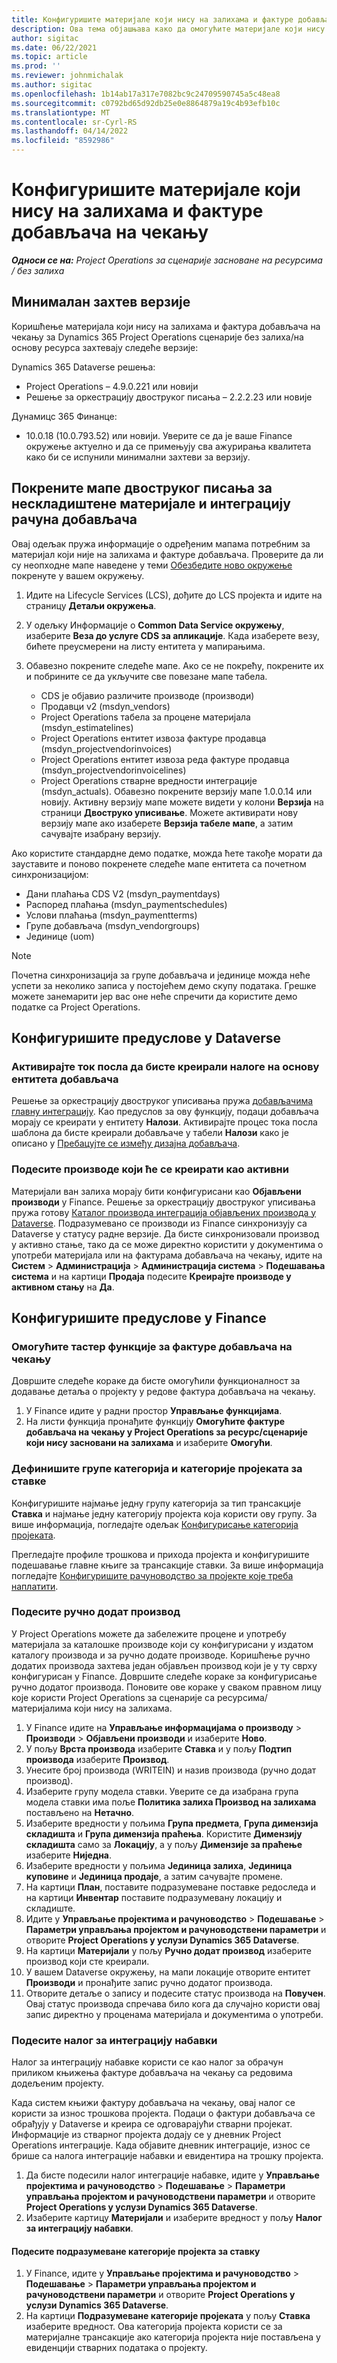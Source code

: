 ```yaml
---
title: Конфигуришите материјале који нису на залихама и фактуре добављача на чекању
description: Ова тема објашњава како да омогућите материјале који нису на залихама и фактуре добављача на чекању.
author: sigitac
ms.date: 06/22/2021
ms.topic: article
ms.prod: ''
ms.reviewer: johnmichalak
ms.author: sigitac
ms.openlocfilehash: 1b14ab17a317e7082bc9c24709590745a5c48ea8
ms.sourcegitcommit: c0792bd65d92db25e0e8864879a19c4b93efb10c
ms.translationtype: MT
ms.contentlocale: sr-Cyrl-RS
ms.lasthandoff: 04/14/2022
ms.locfileid: "8592986"
---
```

# <a name="configure-non-stocked-materials-and-pending-vendor-invoices"></a>Конфигуришите материјале који нису на залихама и фактуре добављача на чекању

_**Односи се на:** Project Operations за сценарије засноване на ресурсима / без залиха_

## <a name="minimum-version-requirement"></a>Минималан захтев верзије

Коришћење материјала који нису на залихама и фактура добављача на чекању за Dynamics 365 Project Operations сценарије без залиха/на основу ресурса захтевају следеће верзије:

Dynamics 365 Dataverse решења:

- Project Operations – 4.9.0.221 или новији
- Решење за оркестрацију двоструког писања – 2.2.2.23 или новије

Дyнамицс 365 Финанце:
- 10.0.18 (10.0.793.52) или новији. Уверите се да је ваше Finance окружење актуелно и да се примењују сва ажурирања квалитета како би се испунили минимални захтеви за верзију.

## <a name="run-dual-write-maps-for-non-stocked-materials-and-vendor-invoice-integration"></a>Покрените мапе двоструког писања за нескладиштене материјале и интеграцију рачуна добављача

Овај одељак пружа информације о одређеним мапама потребним за материјал који није на залихама и фактуре добављача. Проверите да ли су неопходне мапе наведене у теми [Обезбедите ново окружење](../environment/resource-provision-new-environment.md#run-project-operations-dual-write-maps) покренуте у вашем окружењу.

1. Идите на Lifecycle Services (LCS), дођите до LCS пројекта и идите на страницу **Детаљи окружења**.
2. У одељку Информације о **Common Data Service окружењу**, изаберите **Веза до услуге CDS за апликације**. Када изаберете везу, бићете преусмерени на листу ентитета у мапирањима.
3. Обавезно покрените следеће мапе. Ако се не покрећу, покрените их и побрините се да укључите све повезане мапе табела.

    - CDS је објавио различите производе (производи)
    - Продавци v2 (msdyn_vendors)
    - Project Operations табела за процене материјала (msdyn_estimatelines)
    - Project Operations ентитет извоза фактуре продавца (msdyn_projectvendorinvoices)
    - Project Operations ентитет извоза реда фактуре продавца (msdyn_projectvendorinvoicelines)
    - Project Operations стварне вредности интеграције (msdyn_actuals). Обавезно покрените верзију мапе 1.0.0.14 или новију. Активну верзију мапе можете видети у колони **Верзија** на страници **Двоструко уписивање**. Можете активирати нову верзију мапе ако изаберете **Верзија табеле мапе**, а затим сачувајте изабрану верзију.

Ако користите стандардне демо податке, можда ћете такође морати да зауставите и поново покренете следеће мапе ентитета са почетном синхронизацијом:
  - Дани плаћања CDS V2 (msdyn_paymentdays)
  - Распоред плаћања (msdyn_paymentschedules)
  - Услови плаћања (msdyn_paymentterms)
  - Групе добављача (msdyn_vendorgroups)
  - Јединице (uom)

> [!NOTE]
> Почетна синхронизација за групе добављача и јединице можда неће успети за неколико записа у постојећем демо скупу података. Грешке можете занемарити јер вас оне неће спречити да користите демо податке са Project Operations.

## <a name="configure-prerequisites-in-dataverse"></a>Конфигуришите предуслове у Dataverse

### <a name="activate-workflow-to-create-accounts-based-on-vendor-entity"></a>Активирајте ток посла да бисте креирали налоге на основу ентитета добављача

Решење за оркестрацију двоструког уписивања пружа [добављачима главну интеграцију](/dynamics365/fin-ops-core/dev-itpro/data-entities/dual-write/vendor-mapping). Као предуслов за ову функцију, подаци добављача морају се креирати у ентитету **Налози**. Активирајте процес тока посла шаблона да бисте креирали добављаче у табели **Налози** како је описано у [Пребацујте се између дизајна добављача](/dynamics365/fin-ops-core/dev-itpro/data-entities/dual-write/vendor-switch).

### <a name="set-products-to-be-created-as-active"></a>Подесите производе који ће се креирати као активни

Материјали ван залиха морају бити конфигурисани као **Објављени производи** у Finance. Решење за оркестрацију двоструког уписивања пружа готову [Каталог производа интеграција објављених производа у Dataverse](/dynamics365/fin-ops-core/dev-itpro/data-entities/dual-write/product-mapping). Подразумевано се производи из Finance синхронизују са Dataverse у статусу радне верзије. Да бисте синхронизовали производ у активно стање, тако да се може директно користити у документима о употреби материјала или на фактурама добављача на чекању, идите на **Систем** > **Администрација** > **Администрација система** > **Подешавања система** и на картици **Продаја** подесите **Креирајте производе у активном стању** на **Да**.

## <a name="configure-prerequisites-in-finance"></a>Конфигуришите предуслове у Finance

### <a name="enable-the-feature-key-for-pending-vendor-invoices"></a>Омогућите тастер функције за фактуре добављача на чекању

Довршите следеће кораке да бисте омогућили функционалност за додавање детаља о пројекту у редове фактура добављача на чекању.

1. У Finance идите у радни простор **Управљање функцијама**.
2. На листи функција пронађите функцију **Омогућите фактуре добављача на чекању у Project Operations за ресурс/сценарије који нису засновани на залихама** и изаберите **Омогући**.

### <a name="define-category-groups-and-project-categories-for-items"></a>Дефинишите групе категорија и категорије пројеката за ставке

Конфигуришите најмање једну групу категорија за тип трансакције **Ставка** и најмање једну категорију пројекта која користи ову групу. За више информација, погледајте одељак [Конфигурисање категорија пројеката](../project-accounting/configure-project-categories.md#category-groups).

Прегледајте профиле трошкова и прихода пројекта и конфигуришите подешавање главне књиге за трансакције ставки. За више информација погледајте [Конфигуришите рачуноводство за пројекте које треба наплатити](../project-accounting/configure-accounting-billable-projects.md).

### <a name="set-up-a-write-in-product"></a>Подесите ручно додат производ

У Project Operations можете да забележите процене и употребу материјала за каталошке производе који су конфигурисани у издатом каталогу производа и за ручно додате производе. Коришћење ручно додатих производа захтева један објављен производ који је у ту сврху конфигурисан у Finance. Довршите следеће кораке за конфигурисање ручно додатог производа. Поновите ове кораке у сваком правном лицу које користи Project Operations за сценарије са ресурсима/материјалима који нису на залихама.

1. У Finance идите на **Управљање информацијама о производу** > **Производи** > **Објављени производи** и изаберите **Ново**.
2. У пољу **Врста производа** изаберите **Ставка** и у пољу **Подтип производа** изаберите **Производ**.
3. Унесите број производа (WRITEIN) и назив производа (ручно додат производ).
4. Изаберите групу модела ставки. Уверите се да изабрана група модела ставки има поље **Политика залиха Производ на залихама** постављено на **Нетачно**.
5. Изаберите вредности у пољима **Група предмета**, **Група димензија складишта** и **Група димензија праћења**. Користите **Димензију складишта** само за **Локацију**, а у пољу **Димензије за праћење** изаберите **Ниједна**.
6. Изаберите вредности у пољима **Јединица залиха**, **Јединица куповине** и **Јединица продаје**, а затим сачувајте промене.
7. На картици **План**, поставите подразумеване поставке редоследа и на картици **Инвентар** поставите подразумевану локацију и складиште.
8. Идите у **Управљање пројектима и рачуноводство** > **Подешавање** > **Параметри управљања пројектом и рачуноводствени параметри** и отворите **Project Operations у услузи Dynamics 365 Dataverse**. 
9. На картици **Материјали** у пољу **Ручно додат производ** изаберите производ који сте креирали.
10. У вашем Dataverse окружењу, на мапи локације отворите ентитет **Производи** и пронађите запис ручно додатог производа. 
11. Отворите детаље о запису и подесите статус производа на **Повучен**. Овај статус производа спречава било кога да случајно користи овај запис директно у проценама материјала и документима о употреби.

### <a name="set-up-a-procurement-integration-account"></a>Подесите налог за интеграцију набавки

Налог за интеграцију набавке користи се као налог за обрачун приликом књижења фактуре добављача на чекању са редовима додељеним пројекту.

Када систем књижи фактуру добављача на чекању, овај налог се користи за износ трошкова пројекта. Подаци о фактури добављача се обрађују у Dataverse и креира се одговарајући стварни пројекат. Информације из стварног пројекта додају се у дневник Project Operations интеграције. Када објавите дневник интеграције, износ се брише са налога интеграције набавки и евидентира на трошку пројекта.

1. Да бисте подесили налог интеграције набавке, идите у **Управљање пројектима и рачуноводство** > **Подешавање** > **Параметри управљања пројектом и рачуноводствени параметри** и отворите **Project Operations у услузи Dynamics 365 Dataverse**. 
2. Изаберите картицу **Материјали** и изаберите вредност у пољу **Налог за интеграцију набавки**.

#### <a name="set-up-project-category-defaults-for-an-item"></a>Подесите подразумеване категорије пројекта за ставку

1. У Finance, идите у **Управљање пројектима и рачуноводство** > **Подешавање** > **Параметри управљања пројектом и рачуноводствени параметри** и отворите **Project Operations у услузи Dynamics 365 Dataverse**. 
2. На картици **Подразумеване категорије пројеката** у пољу **Ставка** изаберите вредност. Ова категорија пројекта користи се за материјалне трансакције ако категорија пројекта није постављена у евиденцији стварних података о пројекту.
